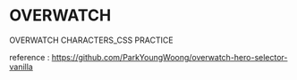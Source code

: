 # OVERWATCH
OVERWATCH CHARACTERS_CSS PRACTICE

reference : https://github.com/ParkYoungWoong/overwatch-hero-selector-vanilla
